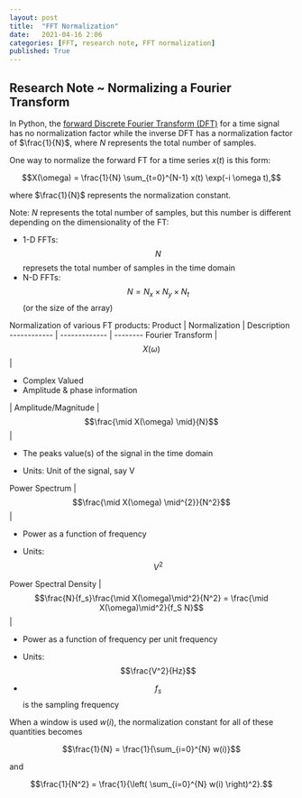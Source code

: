```yaml
---
layout: post
title:  "FFT Normalization"
date:   2021-04-16 2:06
categories: [FFT, research note, FFT normalization]
published: True
---
```


## Research Note ~ Normalizing a Fourier Transform

In Python, the [forward Discrete Fourier Transform (DFT)](https://numpy.org/doc/stable/reference/routines.fft.html) for a time signal has no normalization factor while the inverse DFT has a normalization factor of $\frac{1}{N}$, where $N$ represents the total number of samples.

One way to normalize the forward FT for a time series $x(t)$ is this form:

$$X(\omega) = \frac{1}{N} \sum_{t=0}^{N-1} x(t) \exp(-i \omega t),$$

where $\frac{1}{N}$ represents the normalization constant.

Note: $N$ represents the total number of samples, but this number is different depending on the dimensionality of the FT:
- 1-D FFTs: $$N$$ represets the total number of samples in the time domain
- N-D FFTs: $$N = N_x \times N_y \times N_t$$ (or the size of the array)

Normalization of various FT products:
Product | Normalization | Description
------------ | ------------- | --------
Fourier Transform | $$X(\omega)$$ | <ul><li>Complex Valued </li><li>Amplitude & phase information</li></ul>|
Amplitude/Magnitude | $$\frac{\mid X(\omega) \mid}{N}$$ | <ul><li>The peaks value(s) of the signal in the time domain</li></ul> <ul><li> Units: Unit of the signal, say V </li></ul>
Power Spectrum | $$\frac{\mid X(\omega) \mid^{2}}{N^2}$$ | <ul><li> Power as a function of frequency</li></ul> <ul><li> Units: $$V^2$$</li></ul>
Power Spectral Density | $$\frac{N}{f_s}\frac{\mid X(\omega)\mid^2}{N^2} = \frac{\mid X(\omega)\mid^2}{f_S N}$$ | <ul><li> Power as a function of frequency per unit frequency</li></ul> <ul><li> Units: $$\frac{V^2}{Hz}$$</li></ul> <ul><li>$$f_s$$ is the sampling frequency</li></ul>


When a window is used $w(i)$, the normalization constant for all of these quantities becomes

$$\frac{1}{N} = \frac{1}{\sum_{i=0}^{N} w(i)}$$

and

$$\frac{1}{N^2} = \frac{1}{\left( \sum_{i=0}^{N} w(i) \right)^2}.$$

